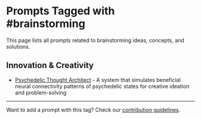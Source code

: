 # Prompts Tagged with #brainstorming

This page lists all prompts related to brainstorming ideas, concepts, and solutions.

## Innovation & Creativity
- [Psychedelic Thought Architect](/categories/creativity/psychedelic-thought-architect.md) - A system that simulates beneficial neural connectivity patterns of psychedelic states for creative ideation and problem-solving

---

Want to add a prompt with this tag? Check our [contribution guidelines](/contribute.md).
